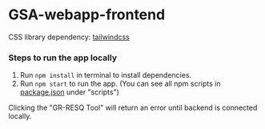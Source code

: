 # GSA-webapp-frontend

CSS library dependency: [tailwindcss](https://tailwindcss.com/)
### Steps to run the app locally
1. Run ```npm install``` in terminal to install dependencies.
2. Run ```npm start``` to run the app. (You can see all npm scripts in [package.json](https://github.com/nanoMFG/GSA-webapp-frontend/blob/main/package.json) under "scripts")

Clicking the "GR-RESQ Tool" will return an error until backend is connected locally.  
